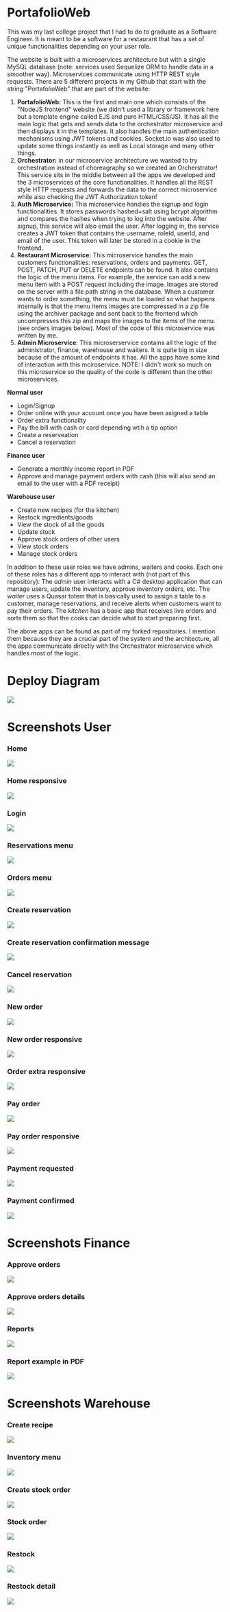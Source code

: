# PortafolioWeb

This was my last college project that I had to do to graduate as a Software Engineer. It is meant to be a software for a restaurant that has a set of unique functionalities depending on your user role. 

The website is built with a microservices architecture but with a single MySQL database (note: services used Sequelize ORM to handle data in a smoother way). Microservices communicate using HTTP REST style requests. There are 5 different projects in my Github that start with the string "PortafolioWeb" that are part of the website:
1. **PortafolioWeb:** This is the first and main one which consists of the "NodeJS frontend" website (we didn't used a library or framework here but a template engine called EJS and pure HTML/CSS/JS). It has all the main logic that gets and sends data to the orchestrator microservice and then displays it in the templates. It also handles the main authentication mechanisms using JWT tokens and cookies. Socket.io was also used to update some things instantly as well as Local storage and many other things.
2. **Orchestrator:** in our microservice architecture we wanted to try orchestration instead of choreagraphy so we created an Orcherstrator! This service sits in the middle between all the apps we developed and the 3 microservices of the core functionalities. It handles all the REST style HTTP requests and forwards the data to the correct microservice while also checking the JWT Authorization token!
3. **Auth Microservice:** This microservice handles the signup and login functionalities. It stores passwords hashed+salt using bcrypt algorithm and compares the hashes when trying to log into the website. After signup, this service will also email the user. After logging in, the service creates a JWT token that contains the username, roleId, userId, and email of the user. This token will later be stored in a cookie in the frontend.
4. **Restaurant Microservice:** This microservice handles the main customers functionalities: reservations, orders and payments. GET, POST, PATCH, PUT or DELETE endpoints can be found. It also contains the logic of the menu items. For example, the service can add a new menu item with a POST request including the image. Images are stored on the server with a file path string in the database. When a customer wants to order something, the menu must be loaded so what happens internally is that the menu items images are compressed in a zip file using the archiver package and sent back to the frontend which uncompresses this zip and maps the images to the items of the menu. (see orders images below). Most of the code of this microservice was written by me.
5. **Admin Microservice**: This microserservice contains all the logic of the administrator, finance, warehouse and waiters. It is quite big in size because of the amount of endpoints it has. All the apps have some kind of interaction with this mciroservice. NOTE: I didn't work so much on this microservice so the quality of the code is different than the other microservices.

**Normal user**
- Login/Signup
- Order online with your account once you have been asigned a table
- Order extra functionality
- Pay the bill with cash or card depending wtih a tip option
- Create a reserveation
- Cancel a reservation

**Finance user**
- Generate a monthly income report in PDF
- Approve and manage payment orders with cash (this will also send an email to the user with a PDF receipt)


**Warehouse user**
- Create new recipes (for the kitchen)
- Restock ingredients/goods
- View the stock of all the goods
- Update stock
- Approve stock orders of other users
- View stock orders
- Manage stock orders


In addition to these user roles we have admins, waiters and cooks. Each one of these roles has a different app to interact with (not part of this repository): 
The *admin* user interacts with a C# desktop application that can manage users, update the inventory, approve inventory orders, etc. 
The *waiter* uses a Quasar totem that is basically used to assign a table to a customer, manage reservations, and receive alerts when customers want to pay their orders. 
The *kitchen* has a basic app that receives live orders and sorts them so that the cooks can decide what to start preparing first.

The above apps can be found as part of my forked repositories. I mention them because they are a crucial part of the system and the architecture, all the apps communicate directly with the Orchestrator microservice which handles most of the logic.


# Deploy Diagram

<img src="https://github.com/Rffrench/PortafolioWeb/blob/master/Screenshots/DEPLOY-DIAGRAM.png">
<br>


# Screenshots User

### Home
<img src="https://github.com/Rffrench/PortafolioWeb/blob/master/Screenshots/home.png">
<br>

### Home responsive
<img src="https://github.com/Rffrench/PortafolioWeb/blob/master/Screenshots/home-responsive.png">
<br>

### Login
<img src="https://github.com/Rffrench/PortafolioWeb/blob/master/Screenshots/login.png">
<br>

### Reservations menu
<img src="https://github.com/Rffrench/PortafolioWeb/blob/master/Screenshots/reservations.png">
<br>

### Orders menu
<img src="https://github.com/Rffrench/PortafolioWeb/blob/master/Screenshots/orders.png">
<br>

### Create reservation
<img src="https://github.com/Rffrench/PortafolioWeb/blob/master/Screenshots/create-reservation.png">
<br>

### Create reservation confirmation message
<img src="https://github.com/Rffrench/PortafolioWeb/blob/master/Screenshots/create-reservation-confirmed.png">
<br>

### Cancel reservation
<img src="https://github.com/Rffrench/PortafolioWeb/blob/master/Screenshots/cancel-reservation.png">
<br>

### New order
<img src="https://github.com/Rffrench/PortafolioWeb/blob/master/Screenshots/new-order.png">
<br>

### New order responsive
<img src="https://github.com/Rffrench/PortafolioWeb/blob/master/Screenshots/new-order-responsive.png">
<br>

### Order extra responsive
<img src="https://github.com/Rffrench/PortafolioWeb/blob/master/Screenshots/order-extra-responsive.png">
<br>

### Pay order
<img src="https://github.com/Rffrench/PortafolioWeb/blob/master/Screenshots/pay-order.png">
<br>

### Pay order responsive
<img src="https://github.com/Rffrench/PortafolioWeb/blob/master/Screenshots/pay-order-responsive.png">
<br>

### Payment requested
<img src="https://github.com/Rffrench/PortafolioWeb/blob/master/Screenshots/payment-requested.png">
<br>

### Payment confirmed
<img src="https://github.com/Rffrench/PortafolioWeb/blob/master/Screenshots/payment-confirmed.png">
<br>


# Screenshots Finance

### Approve orders
<img src="https://github.com/Rffrench/PortafolioWeb/blob/master/Screenshots/approve-orders.png">
<br>

### Approve orders details
<img src="https://github.com/Rffrench/PortafolioWeb/blob/master/Screenshots/approve-order-details.png">
<br>

### Reports
<img src="https://github.com/Rffrench/PortafolioWeb/blob/master/Screenshots/reports.png">
<br>

### Report example in PDF
<img src="https://github.com/Rffrench/PortafolioWeb/blob/master/Screenshots/report-example.png">
<br>


# Screenshots Warehouse

### Create recipe
<img src="https://github.com/Rffrench/PortafolioWeb/blob/master/Screenshots/create-recipe.png">
<br>

### Inventory menu
<img src="https://github.com/Rffrench/PortafolioWeb/blob/master/Screenshots/inventory-menu.png">
<br>

### Create stock order
<img src="https://github.com/Rffrench/PortafolioWeb/blob/master/Screenshots/create-stock-order.png">
<br>

### Stock order
<img src="https://github.com/Rffrench/PortafolioWeb/blob/master/Screenshots/stock-order.png">
<br>

### Restock
<img src="https://github.com/Rffrench/PortafolioWeb/blob/master/Screenshots/restock.png">
<br>

### Restock detail
<img src="https://github.com/Rffrench/PortafolioWeb/blob/master/Screenshots/restock-detail.png">
<br>












